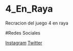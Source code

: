 # 4_En_Raya
Recracion del juego 4 en raya

#Redes Sociales

[Instagram](https://www.instagram.com/raulf1foreveryt_oficial/)
[Twitter](https://twitter.com/F1foreverRaul)
